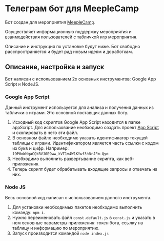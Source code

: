 # Телеграм бот для MeepleCamp

Бот создан для мероприятия [MeepleCamp](https://vk.com/meeple_camp). 

Осуществляет информационную поддержку мероприятия и взаимодействия пользователей с табличкой игр мероприятия. 

Описание и инструкция по установке будут ниже. Бот свободно расспространяется и будет рад новым идеям и доработкам. 

## Описание, настройка и запуск

Бот написан с использованием 2х основных инструментов: Google App Script и NodeJS. 
### Google App Script

Данный инструмент используется для анализа и получения данных из таблички с играми. Это основной поставщик данных боту. 

1. Исходный код скриптов Google App Script находится в папке appScript. 
Для использование необходимо создать проект [App Script](https://script.google.com/) и скопировать в него эти файл. 
2. В основном файле необходимо указать идентификатор текущей таблицы с играми. Идентификатором является часть ссылки с кодом из букв и цифр. 
Например: `19P0oWNqaCQkRVJ0E9ww_kVT1v4W1KYwf3h8rJFm-Qyo`
3. Необходимо выполнить развертывание скрипта, как веб-приложения. 
4. Теперь скрипт будет обрабатывать входящие запросы и отвечать на них. 

### Node JS
Весь основной код написан с использованием данного инструмента. 
1. Для установки необходимых пакетов необходимо выполнить команду: `npm i`. 
2. Нужно переименовать файл `const.default.js` в `const.js` и указать в нем основные параметры приложения: токен бота, ссылку на таблицу и информацию по мероприятию. 
3. Запуск производится командой `node index.js`